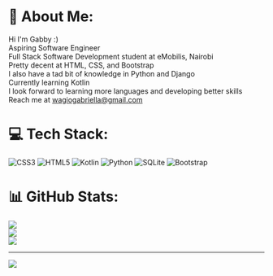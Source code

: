 # 💫 About Me:
Hi I'm Gabby :)<br>Aspiring Software Engineer<br>Full Stack Software Development student at eMobilis, Nairobi<br>Pretty decent at HTML, CSS, and Bootstrap<br>I also have a tad bit of knowledge in Python and Django<br>Currently learning Kotlin<br>I look forward to learning more languages and developing better skills<br>Reach me at wagiogabriella@gmail.com


# 💻 Tech Stack:
![CSS3](https://img.shields.io/badge/css3-%231572B6.svg?style=for-the-badge&logo=css3&logoColor=white) ![HTML5](https://img.shields.io/badge/html5-%23E34F26.svg?style=for-the-badge&logo=html5&logoColor=white) ![Kotlin](https://img.shields.io/badge/kotlin-%230095D5.svg?style=for-the-badge&logo=kotlin&logoColor=white) ![Python](https://img.shields.io/badge/python-3670A0?style=for-the-badge&logo=python&logoColor=ffdd54) ![SQLite](https://img.shields.io/badge/sqlite-%2307405e.svg?style=for-the-badge&logo=sqlite&logoColor=white) ![Bootstrap](https://img.shields.io/badge/bootstrap-%23563D7C.svg?style=for-the-badge&logo=bootstrap&logoColor=white)
# 📊 GitHub Stats:
![](https://github-readme-stats.vercel.app/api?username=gabriellawagio&theme=midnight-purple&hide_border=false&include_all_commits=false&count_private=false)<br/>
![](https://github-readme-streak-stats.herokuapp.com/?user=gabriellawagio&theme=midnight-purple&hide_border=false)<br/>
![](https://github-readme-stats.vercel.app/api/top-langs/?username=gabriellawagio&theme=midnight-purple&hide_border=false&include_all_commits=false&count_private=false&layout=compact)



---
[![](https://visitcount.itsvg.in/api?id=gabriellawagio&icon=0&color=0)](https://visitcount.itsvg.in)

<!-- Proudly created with GPRM ( https://gprm.itsvg.in ) -->
